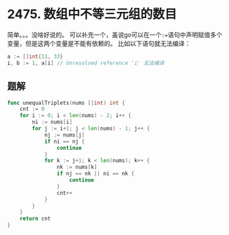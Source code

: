 # 2475. 数组中不等三元组的数目
简单。。。没啥好说的。
可以补充一个，虽说go可以在一个`:=`语句中声明赋值多个变量，但是这两个变量是不能有依赖的。
比如以下语句就无法编译：
```go
a := []int{11, 33}
i, b := 1, a[i] // Unresolved reference 'i' 无法编译
```

## 题解
```go
func unequalTriplets(nums []int) int {
    cnt := 0
    for i := 0; i < len(nums) - 2; i++ {
        ni := nums[i]
        for j := i+1; j < len(nums) - 1; j++ {
            nj := nums[j]
            if ni == nj {
                continue
            }
            for k := j+1; k < len(nums); k++ {
                nk := nums[k]
                if nj == nk || ni == nk {
                    continue
                }                
                cnt++                
            }
        }
    }
    return cnt
}
```
